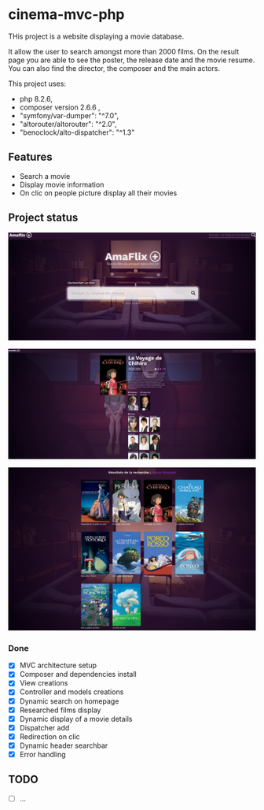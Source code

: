 # cinema-mvc-php

THis project is a website displaying a movie database.

It allow the user to search amongst more than 2000 films. On the result page you are able to see the poster, the release date and the movie resume. You can also find the director, the composer and the main actors.

This project uses:

- php 8.2.6,
- composer version 2.6.6 ,
- "symfony/var-dumper": "^7.0",
- "altorouter/altorouter": "^2.0",
- "benoclock/alto-dispatcher": "^1.3"

## Features

- Search a movie
- Display movie information
- On clic on people picture display all their movies

## Project status

![homepage](/public/images/homepage.png)

![result](/public/images/resultat.png)

![research by director](/public/images/recherche_par_realisateur.png)

### Done

- [x] MVC architecture setup
- [x] Composer and dependencies install
- [x] View creations
- [x] Controller and models creations
- [x] Dynamic search on homepage
- [x] Researched films display
- [x] Dynamic display of a movie details
- [x] Dispatcher add
- [x] Redirection on clic
- [x] Dynamic header searchbar
- [x] Error handling

## TODO

- [ ] ...

